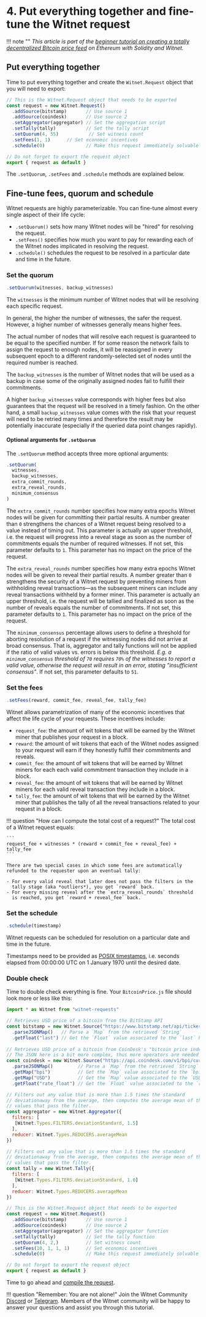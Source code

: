 # 4. Put everything together and fine-tune the Witnet request

!!! note ""
    *This article is part of the [beginner tutorial on creating a totally
    decentralized Bitcoin price feed][intro] on Ethereum with Solidity and
    Witnet.*

## Put everything together

Time to put everything together and create the `Witnet.Request` object
that you will need to export:

```javascript
// This is the Witnet.Request object that needs to be exported
const request = new Witnet.Request()
  .addSource(bitstamp)       // Use source 1
  .addSource(coindesk)       // Use source 2
  .setAggregator(aggregator) // Set the aggregation script
  .setTally(tally)           // Set the tally script
  .setQuorum(4, 55)           // Set witness count
  .setFees(1, 1)      // Set economic incentives
  .schedule(0)               // Make this request immediately solvable

// Do not forget to export the request object
export { request as default }
```

The `.setQuorum`, `.setFees` and `.schedule` methods are explained
below.

## Fine-tune fees, quorum and schedule

Witnet requests are highly parameterizable. You can fine-tune almost 
every single aspect of their life cycle:

- `.setQuorum()` sets how many Witnet nodes will be "hired" for
  resolving the request.
- `.setFees()` specifies how much you want to pay for rewarding each of
  the Witnet nodes implicated in resolving the request.
- `.schedule()` schedules the request to be resolved in a particular
  date and time in the future.
  
### Set the quorum

```javascript
.setQuorum(witnesses, backup_witnesses)
```

The `witnesses` is the minimum number of Witnet nodes that will be
resolving each specific request.

In general, the higher the number of witnesses, the safer the request.
However, a higher number of witnesses generally means higher fees.

The actual number of nodes that will resolve each request is guaranteed
to be equal to the specified number. If for some reason the
network fails to assign the request to enough nodes, it will be
reassigned in every subsequent epoch to a different randomly-selected
set of nodes until the required number is reached.

The `backup_witnesses` is the number of Witnet nodes that will be used
as a backup in case some of the originally assigned nodes fail to
fulfill their commitments.

A higher `backup_witnesses` value corresponds with higher fees but also guarantees
that the request will be resolved in a timely fashion. On the other hand,
a small `backup_witnesses` value comes with the risk that your request will need
to be retried many times and therefore the result may be potentially
inaccurate (especially if the queried data point changes rapidly).

#### Optional arguments for `.setQuorum`

The `.setQuorum` method accepts three more optional arguments:

```javascript
.setQuorum(
  witnesses,
  backup_witnesses,
  extra_commit_rounds,
  extra_reveal_rounds,
  minimum_consensus
)
```  

The `extra_commit_rounds` number specifies how many extra epochs Witnet
nodes will be given for committing their partial results. A number
greater than `0` strengthens the chances of a Witnet request being
resolved to a value instead of timing out. This parameter is actually an
upper threshold, i.e. the request will progress into a reveal stage as
soon as the number of commitments equals the number of required witnesses.
If not set, this parameter defaults to `1`. This parameter has no impact
on the price of the request.

The `extra_reveal_rounds` number specifies how many extra epochs Witnet
nodes will be given to reveal their partial results. A number
greater than `0` strengthens the security of a Witnet request by
preventing miners from withholding reveal transactions—as the subsequent
miners can include any reveal transactions withheld by a former miner.
This parameter is actually an upper threshold, i.e. the request will be
tallied and finalized as soon as the number of reveals equals the number
of commitments. If not set, this parameter defaults to `1`. This
parameter has no impact on the price of the request.

The `minimum_consensus` percentage allows users to define a threshold for
aborting resolution of a request if the witnessing nodes did not arrive
at broad consensus. That is, aggregator and tally functions will not be
applied if the ratio of valid values vs. errors is below this threshold.
*E.g. a `minimum_consensus` threshold of `70` requires `70%` of the
witnesses to report a valid value, otherwise the request
will result in an error, stating "insufficient consensus"*. If not set, this
parameter defaults to `51`.

### Set the fees
```javascript
.setFees(reward, commit_fee, reveal_fee, tally_fee)
```

Witnet allows parametrization of many of the economic incentives that
affect the life cycle of your requests. These incentives include:

- `request_fee`: the amount of wit tokens that will be earned by the
  Witnet miner that publishes your request in a block.
- `reward`: the amount of wit tokens that each of the Witnet nodes
  assigned to your request will earn if they honestly fulfill their
  commitments and reveals.
- `commit_fee`: the amount of wit tokens that will be earned by Witnet
  miners for each each valid commitment transaction they include in a
  block.
- `reveal_fee`: the amount of wit tokens that will be earned by Witnet
  miners for each valid reveal transaction they include in a block.
- `tally_fee`: the amount of wit tokens that will be earned by the
  Witnet miner that publishes the tally of all the reveal
  transactions related to your request in a block.

!!! question "How can I compute the total cost of a request?"
    The total cost of a Witnet request equals:
    
    ```
    request_fee + witnesses * (reward + commit_fee + reveal_fee) + tally_fee
    ```
    
    There are two special cases in which some fees are automatically 
    refunded to the requester upon an eventual tally:
    
    - For every valid reveal that later does not pass the filters in the
      tally stage (aka *outliers*), you get `reward` back.
    - For every missing reveal after the `extra_reveal_rounds` threshold
      is reached, you get `reward + reveal_fee` back.

### Set the schedule
```javascript
.schedule(timestamp)
```

Witnet requests can be scheduled for resolution on a particular date and
time in the future.

Timestamps need to be provided as [POSIX timestamps][POSIX], i.e.
seconds elapsed from 00:00:00 UTC on 1 January 1970 until the desired
date.

### Double check
Time to double check everything is fine. Your `BitcoinPrice.js` file should
look more or less like this:

```javascript
import * as Witnet from "witnet-requests"

// Retrieves USD price of a bitcoin from the BitStamp API
const bitstamp = new Witnet.Source("https://www.bitstamp.net/api/ticker/")
  .parseJSONMap()   // Parse a `Map` from the retrieved `String`
  .getFloat("last") // Get the `Float` value associated to the `last` key
  
// Retrieves USD price of a bitcoin from CoinDesk's "bitcoin price index" API
// The JSON here is a bit more complex, thus more operators are needed
const coindesk = new Witnet.Source("https://api.coindesk.com/v1/bpi/currentprice.json")
  .parseJSONMap()         // Parse a `Map` from the retrieved `String`
  .getMap("bpi")          // Get the `Map` value associated to the `bpi` key
  .getMap("USD")          // Get the `Map` value associated to the `USD` key
  .getFloat("rate_float") // Get the `Float` value associated to the `rate_float` key

// Filters out any value that is more than 1.5 times the standard
// deviationaway from the average, then computes the average mean of the
// values that pass the filter.
const aggregator = new Witnet.Aggregator({
  filters: [
   [Witnet.Types.FILTERS.deviationStandard, 1.5]
  ],
  reducer: Witnet.Types.REDUCERS.averageMean
})

// Filters out any value that is more than 1.5 times the standard
// deviationaway from the average, then computes the average mean of the
// values that pass the filter.
const tally = new Witnet.Tally({
  filters: [
   [Witnet.Types.FILTERS.deviationStandard, 1.0]
  ],
  reducer: Witnet.Types.REDUCERS.averageMean
})

// This is the Witnet.Request object that needs to be exported
const request = new Witnet.Request()
  .addSource(bitstamp)       // Use source 1
  .addSource(coindesk)       // Use source 2
  .setAggregator(aggregator) // Set the aggregator function
  .setTally(tally)           // Set the tally function
  .setQuorum(4, 2,)          // Set witness count
  .setFees(10, 1, 1, 1)      // Set economic incentives
  .schedule(0)               // Make this request immediately solvable

// Do not forget to export the request object
export { request as default }
```

Time to go ahead and [compile the request][next].

!!! question "Remember: You are not alone!"
    Join the Witnet Community [Discord] or [Telegram].
    Members of the Witnet community will be happy to answer your
    questions and assist you through this
    tutorial.

[Discord]: https://discord.gg/X4uurfP
[Telegram]: https://t.me/witnetio
[intro]: /tutorials/bitcoin-price-feed/introduction
[POSIX]: https://en.wikipedia.org/wiki/Unix_time
[next]: /tutorials/bitcoin-price-feed/compiling
